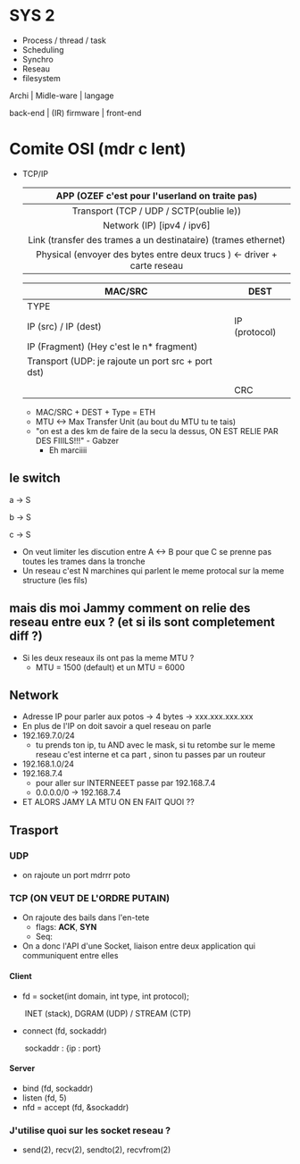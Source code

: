 # SYS 2

* Process / thread / task
* Scheduling
* Synchro
* Reseau
* filesystem



Archi | Midle-ware | langage

back-end | (IR) firmware | front-end



# Comite OSI (mdr c lent)

* TCP/IP

  |        APP (OZEF c'est pour l'userland on traite pas)        |
  | :----------------------------------------------------------: |
  |           Transport (TCP / UDP / SCTP(oublie le))            |
  |                  Network (IP) [ipv4 / ipv6]                  |
  | Link (transfer des trames a un destinataire)  (trames ethernet) |
  | Physical (envoyer des bytes entre deux trucs ) <- driver + carte reseau |

  | MAC/SRC                                            | DEST          |
  | -------------------------------------------------- | ------------- |
  | TYPE                                               |               |
  | IP (src) / IP (dest)                               | IP (protocol) |
  | IP (Fragment) (Hey c'est le n* fragment)           |               |
  | Transport (UDP: je rajoute un port src + port dst) |               |
  |                                                    |               |
  |                                                    | CRC           |

  

  * MAC/SRC + DEST + Type = ETH
  * MTU <-> Max Transfer Unit (au bout du MTU tu te tais)
  * "on est a des km de faire de la secu la dessus, ON EST RELIE PAR DES FIIILS!!!" - Gabzer
    * Eh marciiii



## le switch

a -> S

b -> S

c -> S

* On veut limiter les discution entre A <-> B pour que C se prenne pas toutes les trames dans la tronche
* Un reseau c'est N marchines qui parlent le meme protocal sur la meme structure (les fils)



## mais dis moi Jammy comment on relie des reseau entre eux ? (et si ils sont completement diff ?)

* Si les deux reseaux ils ont pas la meme MTU ?
  * MTU = 1500 (default) et un MTU = 6000



## Network

* Adresse IP pour parler aux potos -> 4 bytes -> xxx.xxx.xxx.xxx
* En plus de l'IP on doit savoir a quel reseau on parle
* 192.169.7.0/24 
  * tu prends ton ip, tu AND avec le mask, si tu retombe sur le meme reseau c'est interne et ca part , sinon tu passes par un routeur
* 192.168.1.0/24
* 192.168.7.4
  * pour aller sur INTERNEEET passe par 192.168.7.4
  * 0.0.0.0/0 -> 192.168.7.4
* ET ALORS JAMY LA MTU ON EN FAIT QUOI ??



## Trasport

### UDP

* on rajoute un port mdrrr poto

### TCP (ON VEUT DE L'ORDRE PUTAIN)

* On rajoute des bails dans l'en-tete
  * flags: **ACK**, **SYN**
  * Seq:
* On a donc l'API d'une Socket, liaison entre deux application qui communiquent entre elles



#### Client

* fd = socket(int domain, int type, int protocol);

  ​		INET (stack), DGRAM (UDP) / STREAM (CTP)

* connect (fd, sockaddr)

  ​		sockaddr : {ip : port}

#### Server

* bind (fd, sockaddr)
* listen (fd, 5)
* nfd = accept (fd, &sockaddr)



### J'utilise quoi sur les socket reseau ?

* send(2), recv(2), sendto(2), recvfrom(2)

